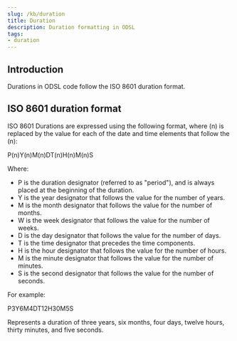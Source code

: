 ```yaml
---
slug: /kb/duration
title: Duration
description: Duration formatting in ODSL
tags:
- duration
---
```


## Introduction
Durations in ODSL code follow the ISO 8601 duration format.

## ISO 8601 duration format

ISO 8601 Durations are expressed using the following format, where (n) is replaced by the value for each of the date and time elements that follow the (n):

P(n)Y(n)M(n)DT(n)H(n)M(n)S

Where:

* P is the duration designator (referred to as "period"), and is always placed at the beginning of the duration.
* Y is the year designator that follows the value for the number of years.
* M is the month designator that follows the value for the number of months.
* W is the week designator that follows the value for the number of weeks.
* D is the day designator that follows the value for the number of days.
* T is the time designator that precedes the time components.
* H is the hour designator that follows the value for the number of hours.
* M is the minute designator that follows the value for the number of minutes.
* S is the second designator that follows the value for the number of seconds.

For example:

P3Y6M4DT12H30M5S

Represents a duration of three years, six months, four days, twelve hours, thirty minutes, and five seconds.
